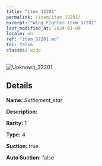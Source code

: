 ```yaml
---
title: "item_32201"
permalink: /item/item_32201/
excerpt: "Wing Fighter item_32201"
last_modified_at: 2024-01-09
locale: en
ref: "item_32201.md"
toc: false
classes: wide
---
```



 ![Unknown_32201](/images/item/Settlement_star_p.png)



## Details

 **Name:** *Settlement_star* 

 **Description:** 

 **Rarity:** 1 

 **Type:** 4 

 **Suction:** true 

 **Auto Suction:** false 


